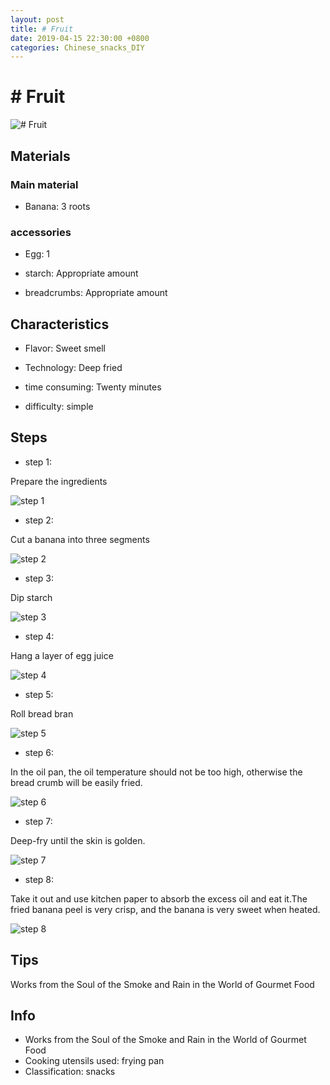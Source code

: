 ```yaml
---
layout: post
title: # Fruit
date: 2019-04-15 22:30:00 +0800
categories: Chinese_snacks_DIY
---
```


# # Fruit

![# Fruit](/img/452951/452951.jpg)

## Materials

### Main material

- Banana: 3 roots

### accessories

- Egg: 1

- starch: Appropriate amount

- breadcrumbs: Appropriate amount

## Characteristics

- Flavor: Sweet smell

- Technology: Deep fried

- time consuming: Twenty minutes

- difficulty: simple

## Steps

- step 1:

Prepare the ingredients

![step 1](/img/452951/1.jpg)

- step 2:

Cut a banana into three segments

![step 2](/img/452951/2.jpg)

- step 3:

Dip starch

![step 3](/img/452951/3.jpg)

- step 4:

Hang a layer of egg juice

![step 4](/img/452951/4.jpg)

- step 5:

Roll bread bran

![step 5](/img/452951/5.jpg)

- step 6:

In the oil pan, the oil temperature should not be too high, otherwise the bread crumb will be easily fried.

![step 6](/img/452951/6.jpg)

- step 7:

Deep-fry until the skin is golden.

![step 7](/img/452951/7.jpg)

- step 8:

Take it out and use kitchen paper to absorb the excess oil and eat it.The fried banana peel is very crisp, and the banana is very sweet when heated.

![step 8](/img/452951/8.jpg)

## Tips

Works from the Soul of the Smoke and Rain in the World of Gourmet Food

## Info

- Works from the Soul of the Smoke and Rain in the World of Gourmet Food
- Cooking utensils used: frying pan
- Classification: snacks